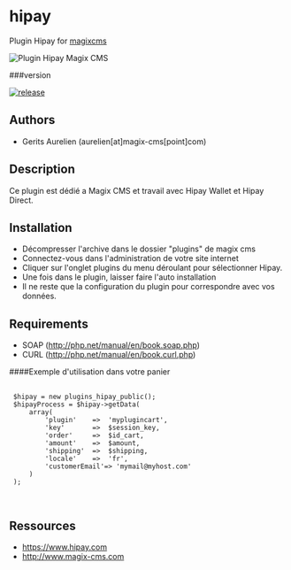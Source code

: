 # hipay
Plugin Hipay for [magixcms](http://www.magix-cms.com)

![Plugin Hipay Magix CMS](https://cloud.githubusercontent.com/assets/356674/12261264/306b16c4-b920-11e5-9ae4-f7a9d90940e8.jpg "Plugin Hipay pour Magix CMS")

###version 

[![release](https://img.shields.io/github/release/magix-cms/hipay.svg)](https://github.com/magix-cms/hipay/releases/latest)

Authors
-------

* Gerits Aurelien (aurelien[at]magix-cms[point]com)

## Description
Ce plugin est dédié a Magix CMS et travail avec Hipay Wallet et Hipay Direct.

## Installation
 * Décompresser l'archive dans le dossier "plugins" de magix cms
 * Connectez-vous dans l'administration de votre site internet
 * Cliquer sur l'onglet plugins du menu déroulant pour sélectionner Hipay.
 * Une fois dans le plugin, laisser faire l'auto installation
 * Il ne reste que la configuration du plugin pour correspondre avec vos données.
 
 Requirements
   ------------
   * SOAP (http://php.net/manual/en/book.soap.php)
   * CURL (http://php.net/manual/en/book.curl.php)
   
 ####Exemple d'utilisation dans votre panier
 <pre>
 <code>
 $hipay = new plugins_hipay_public();
 $hipayProcess = $hipay->getData(
     array(
         'plugin'    =>  'myplugincart',
         'key'       =>  $session_key,
         'order'     =>  $id_cart,
         'amount'    =>  $amount,
         'shipping'  =>  $shipping,
         'locale'    =>  'fr',
         'customerEmail'=> 'mymail@myhost.com'
     )
 );
 </code>
 </pre>
 
 Ressources
 -----
  * https://www.hipay.com
  * http://www.magix-cms.com
  

